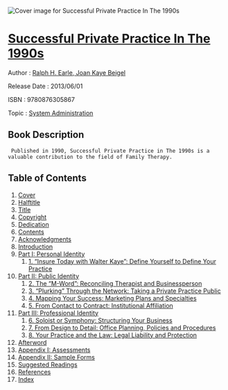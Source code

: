 ![Cover image for Successful Private Practice In The 1990s](https://imgdetail.ebookreading.net/cover/cover/system_admin/EB9780876305867.jpg)

[Successful Private Practice In The 1990s](https://ebookreading.net/view/book/Successful+Private+Practice+In+The+1990s-EB9780876305867_1.html "Successful Private Practice In The 1990s")
====================================================================================================================

Author : [Ralph H. Earle](https://ebookreading.net/search/author/Ralph+H.+Earle),[ Joan Kaye Beigel](https://ebookreading.net/search/author/+Joan+Kaye+Beigel)

Release Date : 2013/06/01

ISBN : 9780876305867

Topic : [System Administration](https://ebookreading.net/search/category/system-administration)

Book Description
-----------------

     Published in 1990, Successful Private Practice in The 1990s is a valuable contribution to the field of Family Therapy.                 
Table of Contents
-----------------

1. [Cover](https://ebookreading.net/view/book/Successful+Private+Practice+In+The+1990s-EB9780876305867_1.html)
1. [Halftitle](https://ebookreading.net/view/book/Successful+Private+Practice+In+The+1990s-EB9780876305867_2.html)
1. [Title](https://ebookreading.net/view/book/Successful+Private+Practice+In+The+1990s-EB9780876305867_3.html)
1. [Copyright](https://ebookreading.net/view/book/Successful+Private+Practice+In+The+1990s-EB9780876305867_4.html)
1. [Dedication](https://ebookreading.net/view/book/Successful+Private+Practice+In+The+1990s-EB9780876305867_5.html)
1. [Contents](https://ebookreading.net/view/book/Successful+Private+Practice+In+The+1990s-EB9780876305867_6.html)
1. [Acknowledgments](https://ebookreading.net/view/book/Successful+Private+Practice+In+The+1990s-EB9780876305867_7.html)
1. [Introduction](https://ebookreading.net/view/book/Successful+Private+Practice+In+The+1990s-EB9780876305867_8.html)
1. [Part I: Personal Identity](https://ebookreading.net/view/book/Successful+Private+Practice+In+The+1990s-EB9780876305867_9.html)
    1. [1. “Insure Today with Walter Kaye”: Define Yourself to Define Your Practice](https://ebookreading.net/view/book/Successful+Private+Practice+In+The+1990s-EB9780876305867_10.html)
1. [Part II: Public Identity](https://ebookreading.net/view/book/Successful+Private+Practice+In+The+1990s-EB9780876305867_11.html)
    1. [2. The “M-Word”: Reconciling Therapist and Businessperson](https://ebookreading.net/view/book/Successful+Private+Practice+In+The+1990s-EB9780876305867_12.html)
    1. [3. “Plurking” Through the Network: Taking a Private Practice Public](https://ebookreading.net/view/book/Successful+Private+Practice+In+The+1990s-EB9780876305867_13.html)
    1. [4. Mapping Your Success: Marketing Plans and Specialties](https://ebookreading.net/view/book/Successful+Private+Practice+In+The+1990s-EB9780876305867_14.html)
    1. [5. From Contact to Contract: Institutional Affiliation](https://ebookreading.net/view/book/Successful+Private+Practice+In+The+1990s-EB9780876305867_15.html)
1. [Part III: Professional Identity](https://ebookreading.net/view/book/Successful+Private+Practice+In+The+1990s-EB9780876305867_16.html)
    1. [6. Soloist or Symphony: Structuring Your Business](https://ebookreading.net/view/book/Successful+Private+Practice+In+The+1990s-EB9780876305867_17.html)
    1. [7. From Design to Detail: Office Planning, Policies and Procedures](https://ebookreading.net/view/book/Successful+Private+Practice+In+The+1990s-EB9780876305867_18.html)
    1. [8. Your Practice and the Law: Legal Liability and Protection](https://ebookreading.net/view/book/Successful+Private+Practice+In+The+1990s-EB9780876305867_19.html)
1. [Afterword](https://ebookreading.net/view/book/Successful+Private+Practice+In+The+1990s-EB9780876305867_20.html)
1. [Appendix I: Assessments](https://ebookreading.net/view/book/Successful+Private+Practice+In+The+1990s-EB9780876305867_21.html)
1. [Appendix II: Sample Forms](https://ebookreading.net/view/book/Successful+Private+Practice+In+The+1990s-EB9780876305867_22.html)
1. [Suggested Readings](https://ebookreading.net/view/book/Successful+Private+Practice+In+The+1990s-EB9780876305867_23.html)
1. [References](https://ebookreading.net/view/book/Successful+Private+Practice+In+The+1990s-EB9780876305867_24.html)
1. [Index](https://ebookreading.net/view/book/Successful+Private+Practice+In+The+1990s-EB9780876305867_25.html)
